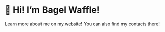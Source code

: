 # 👋 Hi! I’m Bagel Waffle!
Learn more about me on [my website!](https://bagelwaffle.com)
You can also find my contacts there!
